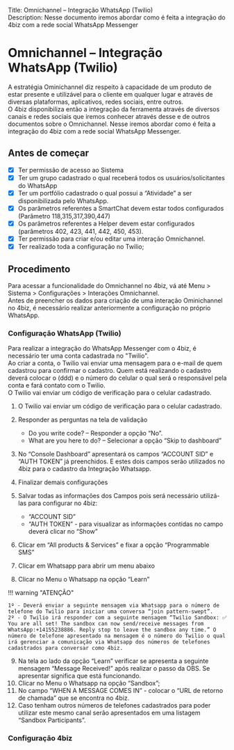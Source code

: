Title: Omnichannel – Integração WhatsApp (Twilio)  
Description: Nesse documento iremos abordar como é feita a integração do 4biz com a rede social WhatsApp Messenger  

# Omnichannel – Integração WhatsApp (Twilio)

A estratégia Ominichannel diz respeito à capacidade de um produto de estar presente e utilizável para o cliente em qualquer lugar e através de diversas plataformas, aplicativos, redes sociais, entre outros.  
O 4biz disponibiliza então a integração da ferramenta através de diversos canais e redes sociais que iremos conhecer através desse e de outros documentos sobre o Omnichannel. Nesse iremos abordar como é feita a integração do 4biz com a rede social WhatsApp Messenger.

## Antes de começar

- [x] Ter permissão de acesso ao Sistema  
- [x] Ter um grupo cadastrado o qual receberá todos os usuários/solicitantes do WhatsApp
- [x] Ter um portfólio cadastrado o qual possui a “Atividade” a ser disponibilizada pelo WhatsApp.
- [x] Os parâmetros referentes a SmartChat devem estar todos configurados (Parâmetro 118,315,317,390,447)
- [x] Os parâmetros referentes a Helper devem estar configurados (parâmetros 402, 423, 441, 442, 450, 453).
- [x] Ter permissão para criar e/ou editar uma interação Omnichannel.
- [x] Ter realizado toda a configuração no Twilio;

## Procedimento

Para acessar a funcionalidade do Omnichannel no 4biz, vá até Menu > Sistema > Configurações > Interações Omnichannel.  
Antes de preencher os dados para criação de uma interação Ominichannel no 4biz, é necessário realizar anteriormente a configuração no próprio WhatsApp.

### Configuração WhatsApp (Twilio)

Para realizar a integração do WhatsApp Messenger com o 4biz, é necessário ter uma conta cadastrada no "Twilio".  
Ao criar a conta, o Twilio vai enviar uma mensagem para o e-mail de quem cadastrou para confirmar o cadastro. Quem está realizando o cadastro deverá colocar o (ddd) e o número do celular o qual será o responsável pela conta e fará contato com o Twilio.  
O Twilio vai enviar um código de verificação para o celular cadastrado.

1.	O Twilio vai enviar um código de verificação para o celular cadastrado.
2.	Responder as perguntas na tela de validação

       - Do you write code? – Responder a opção “No”.
       - What are you here to do? – Selecionar a opção “Skip to dashboard”

3.	No “Console Dashboard” apresentará os campos “ACCOUNT SID” e “AUTH TOKEN” já preenchidos. E estes dois campos serão utilizados no 4biz para o cadastro da Integração Whatsapp.
4.	Finalizar demais configurações 
5.	Salvar todas as informações dos Campos pois será necessário utilizá-las para configurar no 4biz:
          
       - “ACCOUNT SID” 
       - “AUTH TOKEN” - para visualizar as informações contidas no campo deverá clicar no “Show”

6.	Clicar em “All products & Services” e fixar a opção “Programmable SMS”
7.	 Clicar em Whatsapp para abrir um menu abaixo
8.	Clicar no Menu o Whatsapp na opção “Learn”

  !!! warning "ATENÇÃO"
  
    1º - Deverá enviar a seguinte mensagem via Whatsapp para o número de telefone do Twilio para iniciar uma conversa “join pattern-swept”.  
    2º - O Twilio irá responder com a seguinte mensagem “Twilio Sandbox: ✅ You are all set! The sandbox can now send/receive messages from WhatsApp:+14155238886. Reply stop to leave the sandbox any time.” O número de telefone apresentado na mensagem é o número do Twilio o qual irá gerenciar a comunicação via Whatsapp dos números de telefones cadastrados para conversar como 4biz.
    
9.	Na tela ao lado da opção “Learn” verificar se apresenta a seguinte mensagem “Message Received!” após realizar o passo da OBS. Se apresentar significa que está funcionando.
10.	Clicar no Menu o Whatsapp na opção “Sandbox”;
11.	No campo “WHEN A MESSAGE COMES IN” - colocar o “URL de retorno de chamada” que se encontra no 4biz. 
12.	Caso tenham outros números de telefones cadastrados para poder utilizar este mesmo canal serão apresentados em uma listagem “Sandbox Participants”.
    
### Configuração 4biz



